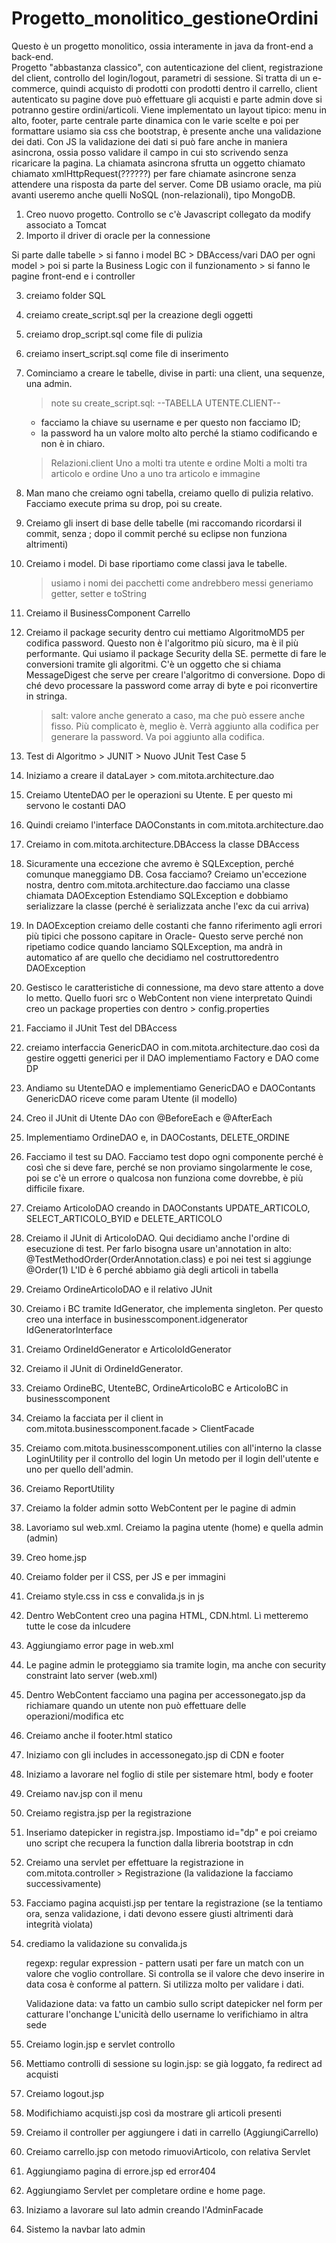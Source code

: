 # Progetto_monolitico_gestioneOrdini

Questo è un progetto monolitico, ossia interamente in java da front-end a back-end.  
Progetto "abbastanza classico", con autenticazione del client, registrazione del client, controllo del login/logout, parametri di sessione. Si tratta di un e-commerce, quindi acquisto di prodotti con prodotti dentro il carrello, client autenticato su pagine dove può effettuare gli acquisti e parte admin dove si potranno gestire ordini/articoli. 
Viene implementato un layout tipico: menu in alto, footer, parte centrale parte dinamica con le varie scelte e poi per formattare usiamo sia css che bootstrap, è presente anche una validazione dei dati. 
Con JS la validazione dei dati si può fare anche in maniera asincrona, ossia posso validare il campo in cui sto scrivendo senza ricaricare la pagina. La chiamata asincrona sfrutta un oggetto chiamato chiamato xmlHttpRequest(??????) per fare chiamate asincrone senza attendere una risposta da parte del server. 
Come DB usiamo oracle, ma più avanti useremo anche quelli NoSQL (non-relazionali), tipo MongoDB.


1. Creo nuovo progetto. Controllo se c'è Javascript collegato da modify associato a Tomcat
2. Importo il driver di oracle per la connessione

Si parte dalle tabelle > si fanno i model BC > DBAccess/vari DAO per ogni model > 
poi si parte la Business Logic con il funzionamento > si fanno le pagine front-end e i controller

3. creiamo folder SQL
4. creiamo create_script.sql per la creazione degli oggetti
5. creiamo drop_script.sql come file di pulizia
6. creiamo insert_script.sql come file di inserimento

7. Cominciamo a creare le tabelle, divise in parti: una client, una sequenze, una admin.
 	> note su create_script.sql:
 	--TABELLA UTENTE.CLIENT--
 	- facciamo la chiave su username e per questo non facciamo ID;
 	- la password ha un valore molto alto perché la stiamo codificando e non è in chiaro.
 	
 	> Relazioni.client
 	Uno a molti tra utente e ordine
 	Molti a molti tra articolo e ordine
 	Uno a uno tra articolo e immagine
 	
8. Man mano che creiamo ogni tabella, creiamo quello di pulizia relativo. Facciamo execute prima su drop, poi su create.

9. Creiamo gli insert di base delle tabelle	(mi raccomando ricordarsi il commit, senza ; dopo il commit perché su eclipse non funziona altrimenti)

10. Creiamo i model. Di base riportiamo come classi java le tabelle.
	> usiamo i nomi dei pacchetti come andrebbero messi
	> generiamo getter, setter e toString
	
11. Creiamo il BusinessComponent Carrello

12. Creiamo il package security dentro cui mettiamo AlgoritmoMD5 per codifica password.
	Questo non è l'algoritmo più sicuro, ma è il più performante.
	Qui usiamo il package Security della SE. permette di fare le conversioni tramite gli algoritmi.
	C'è un oggetto che si chiama MessageDigest che serve per creare l'algoritmo di conversione.
	Dopo di ché devo processare la password come array di byte e poi riconvertire in stringa.
	> salt: valore anche generato a caso, ma che può essere anche fisso. Più complicato è, meglio è.
		Verrà aggiunto alla codifica per generare la password. Va poi aggiunto alla codifica.

13. Test di Algoritmo > JUNIT > Nuovo JUnit Test Case 5 

14. Iniziamo a creare il dataLayer > com.mitota.architecture.dao

15. Creiamo UtenteDAO per le operazioni su Utente. E per questo mi servono le costanti DAO

16. Quindi creiamo l'interface DAOConstants in com.mitota.architecture.dao

17. Creiamo in com.mitota.architecture.DBAccess la classe DBAccess

18. Sicuramente una eccezione che avremo è SQLException, perché comunque maneggiamo DB. Cosa facciamo?
	Creiamo un'eccezione nostra, dentro com.mitota.architecture.dao facciamo una classe chiamata DAOException
	Estendiamo SQLException e dobbiamo serializzare la classe (perché è serializzata anche l'exc da cui arriva)

19. In DAOException creiamo delle costanti che fanno riferimento agli errori più tipici che possono capitare in Oracle-
	Questo serve perché non ripetiamo codice quando lanciamo SQLException, ma andrà in automatico af are quello che decidiamo nel costruttoredentro DAOException

20. Gestisco le caratteristiche di connessione, ma devo stare attento a dove lo metto. Quello fuori src o WebContent non viene interpretato
	Quindi creo un package properties con dentro > config.properties
	
21. Facciamo il JUnit Test del DBAccess

22. creiamo interfaccia GenericDAO in com.mitota.architecture.dao così da gestire oggetti generici per il DAO
	implementiamo Factory e DAO come DP
	
23. Andiamo su UtenteDAO e implementiamo GenericDAO e DAOContants
	GenericDAO riceve come param Utente (il modello) 	
	
24. Creo il JUnit di Utente DAo con @BeforeEach e @AfterEach

25. Implementiamo OrdineDAO e, in DAOCostants, DELETE_ORDINE

26. Facciamo il test su DAO. Facciamo test dopo ogni componente perché è così che si deve fare, perché
	se non proviamo singolarmente le cose, poi se c'è un errore o qualcosa non funziona come dovrebbe, 
	è più difficile fixare.
	
27. Creiamo ArticoloDAO creando in DAOConstants UPDATE_ARTICOLO, SELECT_ARTICOLO_BYID e DELETE_ARTICOLO

28. Creiamo il JUnit di ArticoloDAO. Qui decidiamo anche l'ordine di esecuzione di test. Per farlo bisogna
	usare un'annotation in alto: @TestMethodOrder(OrderAnnotation.class) e poi nei test si aggiunge @Order(1)
	L'ID è 6 perché abbiamo già degli articoli in tabella
	
29. Creiamo OrdineArticoloDAO e il relativo JUnit

30. Creiamo i BC tramite IdGenerator, che implementa singleton. Per questo creo una interface in businesscomponent.idgenerator
	IdGeneratorInterface

31. Creiamo OrdineIdGenerator e ArticoloIdGenerator

31. Creiamo il JUnit di OrdineIdGenerator. 

32. Creiamo OrdineBC, UtenteBC, OrdineArticoloBC e ArticoloBC in businesscomponent 

33. Creiamo la facciata per il client in com.mitota.businesscomponent.facade > ClientFacade

34. Creiamo com.mitota.businesscomponent.utilies con all'interno la classe LoginUtility per il controllo del login
	Un metodo per il login dell'utente e uno per quello dell'admin.
	
35. Creiamo ReportUtility

36. Creiamo la folder admin sotto WebContent per le pagine di admin

37. Lavoriamo sul web.xml. Creiamo la pagina utente (home) e quella admin (admin)

38. Creo home.jsp

39. Creiamo folder per il CSS, per JS e per immagini

40. Creiamo style.css in css e convalida.js in js

41. Dentro WebContent creo una pagina HTML, CDN.html. Lì metteremo tutte le cose da inlcudere

42. Aggiungiamo error page in web.xml

43. Le pagine admin le proteggiamo sia tramite login, ma anche con security constraint lato server (web.xml)

44. Dentro WebContent  facciamo una pagina per accessonegato.jsp da richiamare quando un utente non può effettuare delle operazioni/modifica etc

45. Creiamo anche il footer.html statico

46. Iniziamo con gli includes in accessonegato.jsp di CDN e footer

47. Iniziamo a lavorare nel foglio di stile per sistemare html, body e footer

48. Creiamo nav.jsp con il menu

49. Creiamo registra.jsp per la registrazione

50. Inseriamo datepicker in registra.jsp. Impostiamo id="dp" e poi creiamo uno script
	che recupera la function dalla libreria bootstrap in cdn
	
51. Creiamo una servlet per effettuare la registrazione in com.mitota.controller > Registrazione (la validazione la facciamo successivamente)

52. Facciamo pagina acquisti.jsp per tentare la registrazione (se la tentiamo ora, senza validazione,
	i dati devono essere giusti altrimenti darà integrità violata)
	
53. crediamo la validazione su convalida.js

	regexp: regular expression - pattern usati per fare un match con un valore che voglio controllare.
	Si controlla se il valore che devo inserire in data cosa è conforme al pattern. Si utilizza molto per
	validare i dati.
	
	Validazione data: va fatto un cambio sullo script datepicker nel form per catturare l'onchange
	L'unicità dello username lo verifichiamo in altra sede
	
54. Creiamo login.jsp e servlet controllo

55. Mettiamo controlli di sessione su login.jsp: se già loggato, fa redirect ad acquisti

56. Creiamo logout.jsp

57. Modifichiamo acquisti.jsp così da mostrare gli articoli presenti

58. Creiamo il controller per aggiungere i dati in carrello (AggiungiCarrello)

59. Creiamo carrello.jsp con metodo rimuoviArticolo, con relativa Servlet

60. Aggiungiamo pagina di errore.jsp ed error404

61. Aggiungiamo Servlet per completare ordine e home page.

62. Iniziamo a lavorare sul lato admin creando l'AdminFacade

63. Sistemo la navbar lato admin
